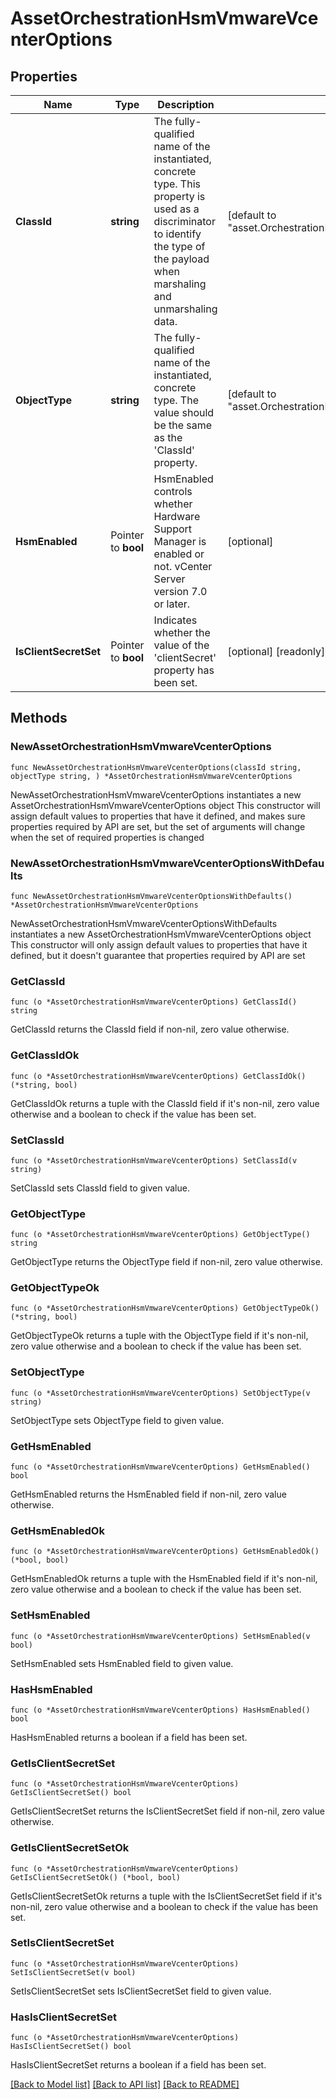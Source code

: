 # AssetOrchestrationHsmVmwareVcenterOptions

## Properties

Name | Type | Description | Notes
------------ | ------------- | ------------- | -------------
**ClassId** | **string** | The fully-qualified name of the instantiated, concrete type. This property is used as a discriminator to identify the type of the payload when marshaling and unmarshaling data. | [default to "asset.OrchestrationHsmVmwareVcenterOptions"]
**ObjectType** | **string** | The fully-qualified name of the instantiated, concrete type. The value should be the same as the &#39;ClassId&#39; property. | [default to "asset.OrchestrationHsmVmwareVcenterOptions"]
**HsmEnabled** | Pointer to **bool** | HsmEnabled controls whether Hardware Support Manager is enabled or not. vCenter Server version 7.0 or later. | [optional] 
**IsClientSecretSet** | Pointer to **bool** | Indicates whether the value of the &#39;clientSecret&#39; property has been set. | [optional] [readonly] [default to false]

## Methods

### NewAssetOrchestrationHsmVmwareVcenterOptions

`func NewAssetOrchestrationHsmVmwareVcenterOptions(classId string, objectType string, ) *AssetOrchestrationHsmVmwareVcenterOptions`

NewAssetOrchestrationHsmVmwareVcenterOptions instantiates a new AssetOrchestrationHsmVmwareVcenterOptions object
This constructor will assign default values to properties that have it defined,
and makes sure properties required by API are set, but the set of arguments
will change when the set of required properties is changed

### NewAssetOrchestrationHsmVmwareVcenterOptionsWithDefaults

`func NewAssetOrchestrationHsmVmwareVcenterOptionsWithDefaults() *AssetOrchestrationHsmVmwareVcenterOptions`

NewAssetOrchestrationHsmVmwareVcenterOptionsWithDefaults instantiates a new AssetOrchestrationHsmVmwareVcenterOptions object
This constructor will only assign default values to properties that have it defined,
but it doesn't guarantee that properties required by API are set

### GetClassId

`func (o *AssetOrchestrationHsmVmwareVcenterOptions) GetClassId() string`

GetClassId returns the ClassId field if non-nil, zero value otherwise.

### GetClassIdOk

`func (o *AssetOrchestrationHsmVmwareVcenterOptions) GetClassIdOk() (*string, bool)`

GetClassIdOk returns a tuple with the ClassId field if it's non-nil, zero value otherwise
and a boolean to check if the value has been set.

### SetClassId

`func (o *AssetOrchestrationHsmVmwareVcenterOptions) SetClassId(v string)`

SetClassId sets ClassId field to given value.


### GetObjectType

`func (o *AssetOrchestrationHsmVmwareVcenterOptions) GetObjectType() string`

GetObjectType returns the ObjectType field if non-nil, zero value otherwise.

### GetObjectTypeOk

`func (o *AssetOrchestrationHsmVmwareVcenterOptions) GetObjectTypeOk() (*string, bool)`

GetObjectTypeOk returns a tuple with the ObjectType field if it's non-nil, zero value otherwise
and a boolean to check if the value has been set.

### SetObjectType

`func (o *AssetOrchestrationHsmVmwareVcenterOptions) SetObjectType(v string)`

SetObjectType sets ObjectType field to given value.


### GetHsmEnabled

`func (o *AssetOrchestrationHsmVmwareVcenterOptions) GetHsmEnabled() bool`

GetHsmEnabled returns the HsmEnabled field if non-nil, zero value otherwise.

### GetHsmEnabledOk

`func (o *AssetOrchestrationHsmVmwareVcenterOptions) GetHsmEnabledOk() (*bool, bool)`

GetHsmEnabledOk returns a tuple with the HsmEnabled field if it's non-nil, zero value otherwise
and a boolean to check if the value has been set.

### SetHsmEnabled

`func (o *AssetOrchestrationHsmVmwareVcenterOptions) SetHsmEnabled(v bool)`

SetHsmEnabled sets HsmEnabled field to given value.

### HasHsmEnabled

`func (o *AssetOrchestrationHsmVmwareVcenterOptions) HasHsmEnabled() bool`

HasHsmEnabled returns a boolean if a field has been set.

### GetIsClientSecretSet

`func (o *AssetOrchestrationHsmVmwareVcenterOptions) GetIsClientSecretSet() bool`

GetIsClientSecretSet returns the IsClientSecretSet field if non-nil, zero value otherwise.

### GetIsClientSecretSetOk

`func (o *AssetOrchestrationHsmVmwareVcenterOptions) GetIsClientSecretSetOk() (*bool, bool)`

GetIsClientSecretSetOk returns a tuple with the IsClientSecretSet field if it's non-nil, zero value otherwise
and a boolean to check if the value has been set.

### SetIsClientSecretSet

`func (o *AssetOrchestrationHsmVmwareVcenterOptions) SetIsClientSecretSet(v bool)`

SetIsClientSecretSet sets IsClientSecretSet field to given value.

### HasIsClientSecretSet

`func (o *AssetOrchestrationHsmVmwareVcenterOptions) HasIsClientSecretSet() bool`

HasIsClientSecretSet returns a boolean if a field has been set.


[[Back to Model list]](../README.md#documentation-for-models) [[Back to API list]](../README.md#documentation-for-api-endpoints) [[Back to README]](../README.md)


